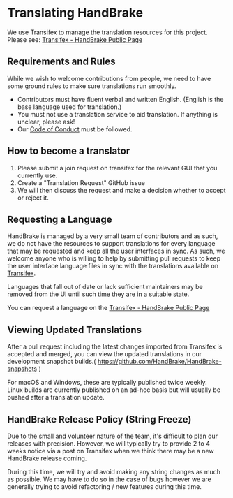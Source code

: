 # Translating HandBrake

We use Transifex to manage the translation resources for this project.
Please see: [Transifex - HandBrake Public Page](https://www.transifex.com/HandBrakeProject/public/)

## Requirements and Rules

While we wish to welcome contributions from people, we need to have some ground rules to make sure translations run smoothly. 

- Contributors must have fluent verbal and written English. (English is the base language used for translation.)
- You must not use a translation service to aid translation. If anything is unclear, please ask!
- Our [Code of Conduct](https://github.com/HandBrake/HandBrake/blob/master/CODE_OF_CONDUCT.md) must be followed.


## How to become a translator 

1. Please submit a join request on transifex for the relevant GUI that you currently use.
2. Create a "Translation Request" GitHub issue
3. We will then discuss the request and make a decision whether to accept or reject it.


## Requesting a Language

HandBrake is managed by a very small team of contributors and as such, we do not have the resources to support translations for every language that may be requested and keep all the user interfaces in sync. As such, we welcome anyone who is willing to help by submitting pull requests to keep the user interface language files in sync with the translations available on [Transifex](https://www.transifex.com/HandBrakeProject/public/).

Languages that fall out of date or lack sufficient maintainers may be removed from the UI until such time they are in a suitable state.

You can request a language on the [Transifex - HandBrake Public Page](https://www.transifex.com/HandBrakeProject/public/)


## Viewing Updated Translations

After a pull request including the latest changes imported from Transifex is accepted and merged, you can view the updated translations in our development snapshot builds.( https://github.com/HandBrake/HandBrake-snapshots )

For macOS and Windows, these are typically published twice weekly.  
Linux builds are currently published on an ad-hoc basis but will usually be pushed after a translation update.


## HandBrake Release Policy (String Freeze)

Due to the small and volunteer nature of the team, it's difficult to plan our releases with precision. However, we will typically try to provide 2 to 4 weeks notice via a post on Transifex when we think there may be a new HandBrake release coming. 

During this time, we will try and avoid making any string changes as much as possible. We may have to do so in the case of bugs however we are generally trying to avoid refactoring / new features during this time. 




